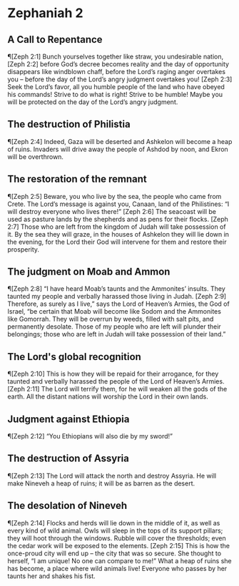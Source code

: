 # Zephaniah 2

## A Call to Repentance
¶[Zeph 2:1] Bunch yourselves together like straw, you undesirable nation,
[Zeph 2:2] before God’s decree becomes reality and the day of opportunity disappears like windblown chaff, before the Lord’s raging anger overtakes you – before the day of the Lord’s angry judgment overtakes you!
[Zeph 2:3] Seek the Lord’s favor, all you humble people of the land who have obeyed his commands! Strive to do what is right! Strive to be humble! Maybe you will be protected on the day of the Lord’s angry judgment.

## The destruction of Philistia
¶[Zeph 2:4] Indeed, Gaza will be deserted and Ashkelon will become a heap of ruins. Invaders will drive away the people of Ashdod by noon, and Ekron will be overthrown.

## The restoration of the remnant
¶[Zeph 2:5] Beware, you who live by the sea, the people who came from Crete. The Lord’s message is against you, Canaan, land of the Philistines: “I will destroy everyone who lives there!”
[Zeph 2:6] The seacoast will be used as pasture lands by the shepherds and as pens for their flocks.
[Zeph 2:7] Those who are left from the kingdom of Judah will take possession of it. By the sea they will graze, in the houses of Ashkelon they will lie down in the evening, for the Lord their God will intervene for them and restore their prosperity.

## The judgment on Moab and Ammon
¶[Zeph 2:8] “I have heard Moab’s taunts and the Ammonites’ insults. They taunted my people and verbally harassed those living in Judah.
[Zeph 2:9] Therefore, as surely as I live,” says the Lord of Heaven’s Armies, the God of Israel, “be certain that Moab will become like Sodom and the Ammonites like Gomorrah. They will be overrun by weeds, filled with salt pits, and permanently desolate. Those of my people who are left will plunder their belongings; those who are left in Judah will take possession of their land.”

## The Lord's global recognition
¶[Zeph 2:10] This is how they will be repaid for their arrogance, for they taunted and verbally harassed the people of the Lord of Heaven’s Armies.
[Zeph 2:11] The Lord will terrify them, for he will weaken all the gods of the earth. All the distant nations will worship the Lord in their own lands.

## Judgment against Ethiopia
¶[Zeph 2:12] “You Ethiopians will also die by my sword!”

## The destruction of Assyria
¶[Zeph 2:13] The Lord will attack the north and destroy Assyria. He will make Nineveh a heap of ruins; it will be as barren as the desert.

## The desolation of Nineveh
¶[Zeph 2:14] Flocks and herds will lie down in the middle of it, as well as every kind of wild animal. Owls will sleep in the tops of its support pillars; they will hoot through the windows. Rubble will cover the thresholds; even the cedar work will be exposed to the elements.
[Zeph 2:15] This is how the once-proud city will end up – the city that was so secure. She thought to herself, “I am unique! No one can compare to me!” What a heap of ruins she has become, a place where wild animals live! Everyone who passes by her taunts her and shakes his fist.
